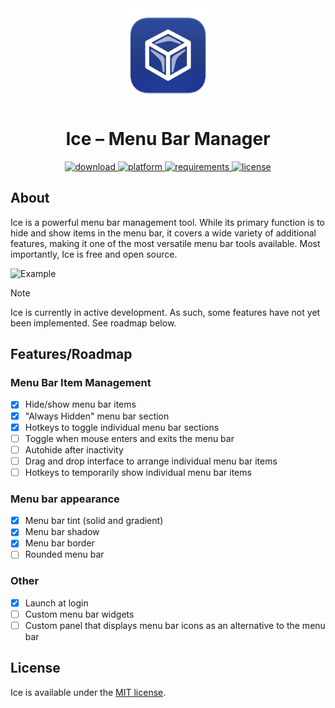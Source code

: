 <div align="center">
    <img src="Ice/Assets.xcassets/AppIcon.appiconset/icon_256x256.png" width=150 height=150>
    <h1>Ice – Menu Bar Manager</h1>
    <p>
        <a href="https://github.com/jordanbaird/Ice/releases/latest">
            <img src="https://img.shields.io/badge/download-latest-brightgreen?style=flat-square", alt="download">
        </a>
        <a href="https://img.shields.io/badge/platform-macOS-blue?style=flat-square">
            <img src="https://img.shields.io/badge/platform-macOS-blue?style=flat-square", alt="platform">
        </a>
        <a href="https://img.shields.io/badge/requirements-macOS%2014%2B-fa4e49?style=flat-square">
            <img src="https://img.shields.io/badge/requirements-macOS%2014%2B-fa4e49?style=flat-square", alt="requirements">
        </a>
        <a href="https://img.shields.io/github/license/jordanbaird/Ice?style=flat-square">
            <img src="https://img.shields.io/github/license/jordanbaird/Ice?style=flat-square", alt="license">
        </a>
    </p>
</div>

## About

Ice is a powerful menu bar management tool. While its primary function is to hide and show items in the menu bar, it covers a wide variety of additional features, making it one of the most versatile menu bar tools available. Most importantly, Ice is free and open source.

![Example](https://github.com/jordanbaird/Ice/assets/90936861/b4116e9b-5073-4654-b426-08cd473aca35)

> [!NOTE]
> Ice is currently in active development. As such, some features have not yet been implemented. See roadmap below.

## Features/Roadmap

### Menu Bar Item Management

- [x] Hide/show menu bar items
- [x] "Always Hidden" menu bar section
- [x] Hotkeys to toggle individual menu bar sections
- [ ] Toggle when mouse enters and exits the menu bar
- [ ] Autohide after inactivity
- [ ] Drag and drop interface to arrange individual menu bar items
- [ ] Hotkeys to temporarily show individual menu bar items

### Menu bar appearance

- [x] Menu bar tint (solid and gradient)
- [x] Menu bar shadow
- [x] Menu bar border
- [ ] Rounded menu bar

### Other

- [x] Launch at login
- [ ] Custom menu bar widgets
- [ ] Custom panel that displays menu bar icons as an alternative to the menu bar

## License

Ice is available under the [MIT license](LICENSE).
